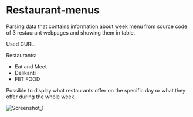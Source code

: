 # Restaurant-menus
Parsing data that contains information about week menu from source code of 3 restaurant webpages and showing them in table.

Used CURL.

Restaurants: 
- Eat and Meet
- Delikanti
- FIIT FOOD

Possible to display what restaurants offer on the specific day or what they offer during the whole week.

![Screenshot_1](https://user-images.githubusercontent.com/79150859/161431959-46f2907a-022f-4e4e-973f-15d5722d4ddd.png)
